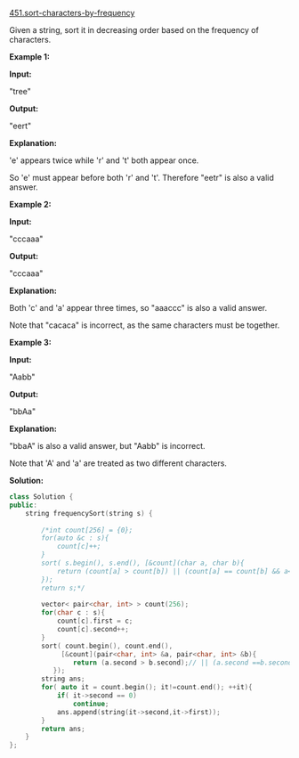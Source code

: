 [451.sort-characters-by-frequency](https://leetcode.com/problems/sort-characters-by-frequency/)  

Given a string, sort it in decreasing order based on the frequency of characters.

**Example 1:**

  
**Input:**
  
"tree"
  

  
**Output:**
  
"eert"
  

  
**Explanation:**
  
'e' appears twice while 'r' and 't' both appear once.
  
So 'e' must appear before both 'r' and 't'. Therefore "eetr" is also a valid answer.
  

**Example 2:**

  
**Input:**
  
"cccaaa"
  

  
**Output:**
  
"cccaaa"
  

  
**Explanation:**
  
Both 'c' and 'a' appear three times, so "aaaccc" is also a valid answer.
  
Note that "cacaca" is incorrect, as the same characters must be together.
  

**Example 3:**

  
**Input:**
  
"Aabb"
  

  
**Output:**
  
"bbAa"
  

  
**Explanation:**
  
"bbaA" is also a valid answer, but "Aabb" is incorrect.
  
Note that 'A' and 'a' are treated as two different characters.  



**Solution:**  

```cpp
class Solution {
public:
    string frequencySort(string s) {
        
        /*int count[256] = {0};
        for(auto &c : s){
            count[c]++;
        }
        sort( s.begin(), s.end(), [&count](char a, char b){
            return (count[a] > count[b]) || (count[a] == count[b] && a<b);
        });
        return s;*/
        
        vector< pair<char, int> > count(256);
        for(char c : s){
            count[c].first = c;
            count[c].second++;
        }
        sort( count.begin(), count.end(), 
             [&count](pair<char, int> &a, pair<char, int> &b){
                return (a.second > b.second);// || (a.second ==b.second  && a.first > b.first);
           });
        string ans;
        for( auto it = count.begin(); it!=count.end(); ++it){
            if( it->second == 0)
                continue;
            ans.append(string(it->second,it->first));
        }
        return ans;
    }
};
```
      